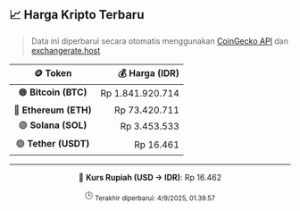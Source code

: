 

<!-- HARGA_KRIPTO -->
## 📈 Harga Kripto Terbaru

> Data ini diperbarui secara otomatis menggunakan [CoinGecko API](https://www.coingecko.com/) dan [exchangerate.host](https://exchangerate.host/)

<div align="center">

| 🪙 Token | 💰 Harga (IDR) |
|:------:|---------------:|
| 🟠 **Bitcoin (BTC)**   | Rp 1.841.920.714 |
| 🔵 **Ethereum (ETH)**  | Rp 73.420.711 |
| 🟣 **Solana (SOL)**    | Rp 3.453.533 |
| 🟢 **Tether (USDT)**   | Rp 16.461 |

---

💱 **Kurs Rupiah (USD → IDR)**: Rp 16.462

🕒 <sub>Terakhir diperbarui: 4/9/2025, 01.39.57</sub>

</div>
<!-- /HARGA_KRIPTO -->
